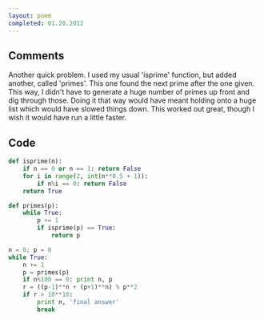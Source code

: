 ```yaml
---
layout: poem
completed: 01.20.2012
---
```


## Comments

Another quick problem. I used my usual 'isprime' function, but added another,
called 'primes'. This one found the next prime after the one given. This way, I
didn't have to generate a huge number of primes up front and dig through those.
Doing it that way would have meant holding onto a huge list which would have
slowed things down. This worked out great, though I wish it would have run a
little faster.

## Code

```python
def isprime(n):
	if n == 0 or n == 1: return False
	for i in range(2, int(n**0.5 + 1)):
		if n%i == 0: return False
	return True

def primes(p):
	while True:
		p += 1
		if isprime(p) == True:
			return p

n = 0; p = 0
while True:
	n += 1
	p = primes(p)
	if n%100 == 0: print n, p
	r = ((p-1)**n + (p+1)**n) % p**2
	if r > 10**10:
		print n, 'final answer'
		break
```
